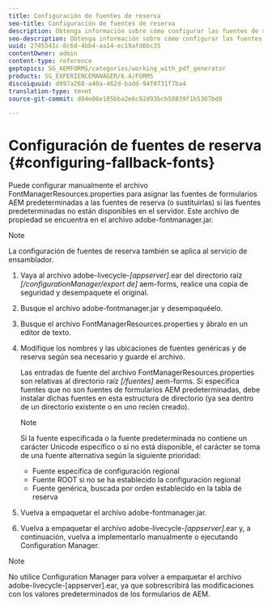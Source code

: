 ```yaml
---
title: Configuración de fuentes de reserva
seo-title: Configuración de fuentes de reserva
description: Obtenga información sobre cómo configurar las fuentes de reserva.
seo-description: Obtenga información sobre cómo configurar las fuentes de reserva.
uuid: 2745541c-8c6d-4bb4-aa14-ec19afd6bc35
contentOwner: admin
content-type: reference
geptopics: SG_AEMFORMS/categories/working_with_pdf_generator
products: SG_EXPERIENCEMANAGER/6.4/FORMS
discoiquuid: d997a268-a40a-462d-badd-94f0731f7ba4
translation-type: tm+mt
source-git-commit: d04e08e105bba2e6c92d93bcb58839f1b5307bd8

---
```



# Configuración de fuentes de reserva {#configuring-fallback-fonts}

Puede configurar manualmente el archivo FontManagerResources.properties para asignar las fuentes de formularios AEM predeterminadas a las fuentes de reserva (o sustituirlas) si las fuentes predeterminadas no están disponibles en el servidor. Este archivo de propiedad se encuentra en el archivo adobe-fontmanager.jar.

>[!NOTE]
>
>La configuración de fuentes de reserva también se aplica al servicio de ensamblador.

1. Vaya al archivo adobe-livecycle-*[appserver]*.ear del directorio raíz *[/configurationManager/export de]* aem-forms, realice una copia de seguridad y desempaquete el original.
1. Busque el archivo adobe-fontmanager.jar y desempaquéelo.
1. Busque el archivo FontManagerResources.properties y ábralo en un editor de texto.
1. Modifique los nombres y las ubicaciones de fuentes genéricas y de reserva según sea necesario y guarde el archivo.

   Las entradas de fuente del archivo FontManagerResources.properties son relativas al directorio raíz *[/fuentes]* aem-forms. Si especifica fuentes que no son fuentes de formularios AEM predeterminadas, debe instalar dichas fuentes en esta estructura de directorio (ya sea dentro de un directorio existente o en uno recién creado).

   >[!NOTE]
   >
   >Si la fuente especificada o la fuente predeterminada no contiene un carácter Unicode específico o si no está disponible, el carácter se toma de una fuente alternativa según la siguiente prioridad:

   * Fuente específica de configuración regional
   * Fuente ROOT si no se ha establecido la configuración regional
   * Fuente genérica, buscada por orden establecido en la tabla de reserva

1. Vuelva a empaquetar el archivo adobe-fontmanager.jar.
1. Vuelva a empaquetar el archivo adobe-livecycle-*[appserver]*.ear y, a continuación, vuelva a implementarlo manualmente o ejecutando Configuration Manager.

>[!NOTE]
>
>No utilice Configuration Manager para volver a empaquetar el archivo adobe-livecycle-[appserver].ear, ya que sobrescribirá las modificaciones con los valores predeterminados de los formularios de AEM.

